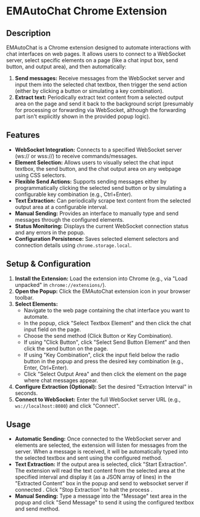 # EMAutoChat Chrome Extension

## Description

EMAutoChat is a Chrome extension designed to automate interactions with chat interfaces on web pages. It allows users to connect to a WebSocket server, select specific elements on a page (like a chat input box, send button, and output area), and then automatically:

1.  **Send messages:** Receive messages from the WebSocket server and input them into the selected chat textbox, then trigger the send action (either by clicking a button or simulating a key combination).
2.  **Extract text:** Periodically extract text content from a selected output area on the page and send it back to the background script (presumably for processing or forwarding via WebSocket, although the forwarding part isn't explicitly shown in the provided popup logic).

## Features

*   **WebSocket Integration:** Connects to a specified WebSocket server (ws:// or wss://) to receive commands/messages.
*   **Element Selection:** Allows users to visually select the chat input textbox, the send button, and the chat output area on any webpage using CSS selectors.
*   **Flexible Send Actions:** Supports sending messages either by programmatically clicking the selected send button or by simulating a configurable key combination (e.g., Ctrl+Enter).
*   **Text Extraction:** Can periodically scrape text content from the selected output area at a configurable interval.
*   **Manual Sending:** Provides an interface to manually type and send messages through the configured elements.
*   **Status Monitoring:** Displays the current WebSocket connection status and any errors in the popup.
*   **Configuration Persistence:** Saves selected element selectors and connection details using `chrome.storage.local`.


## Setup & Configuration

1.  **Install the Extension:** Load the extension into Chrome (e.g., via "Load unpacked" in `chrome://extensions/`).
2.  **Open the Popup:** Click the EMAutoChat extension icon in your browser toolbar.
3.  **Select Elements:**
    *   Navigate to the web page containing the chat interface you want to automate.
    *   In the popup, click "Select Textbox Element" and then click the chat input field on the page.
    *   Choose the send method (Click Button or Key Combination).
    *   If using "Click Button", click "Select Send Button Element" and then click the send button on the page.
    *   If using "Key Combination", click the input field below the radio button in the popup and press the desired key combination (e.g., Enter, Ctrl+Enter).
    *   Click "Select Output Area" and then click the element on the page where chat messages appear.
4.  **Configure Extraction (Optional):** Set the desired "Extraction Interval" in seconds.
5.  **Connect to WebSocket:** Enter the full WebSocket server URL (e.g., `ws://localhost:8080`) and click "Connect".

## Usage

*   **Automatic Sending:** Once connected to the WebSocket server and elements are selected, the extension will listen for messages from the server. When a message is received, it will be automatically typed into the selected textbox and sent using the configured method.
*   **Text Extraction:** If the output area is selected, click "Start Extraction". The extension will read the text content from the selected area at the specified interval and display it (as a JSON array of lines) in the "Extracted Content" box in the popup and send to websocket server if connected . Click "Stop Extraction" to halt the process .
*   **Manual Sending:** Type a message into the "Message" text area in the popup and click "Send Message" to send it using the configured textbox and send method.